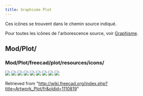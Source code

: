 ```yaml
---
title: Graphisme Plot
---
```

Ces icônes se trouvent dans le chemin source indiqué.

Pour toutes les icônes de l'arborescence source, voir [Graphisme](/Artwork/fr "Artwork/fr").

## Mod/Plot/

### Mod/Plot/freecad/plot/resources/icons/

![](/images/Plot_Axes.svg)
![](/images/Plot_Grid.svg)
![](/images/Plot_Icon.svg)
![](/images/Plot_Labels.svg)
![](/images/Plot_Legend.svg)
![](/images/Plot_Positions.svg)
![](/images/Plot_Save.svg)
![](/images/Plot_Series.svg)
![](/images/Workbench_Plot.svg)

Retrieved from "<http://wiki.freecad.org/index.php?title=Artwork_Plot/fr&oldid=1110819>"